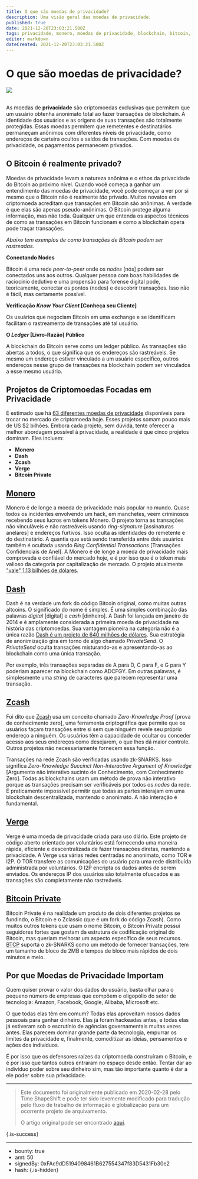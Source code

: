 ```yaml
---
title: O que são moedas de privacidade?
description: Uma visão geral das moedas de privacidade.
published: true
date: 2021-12-20T23:03:21.500Z
tags: privacidade, monero, moedas de privacidade, blockchain, bitcoin, tecnologia
editor: markdown
dateCreated: 2021-12-20T23:03:21.500Z
---
```


# O que são moedas de privacidade?

![](https://assets.website-files.com/5e9a09610b7dce71f87f7f17/5e9a22f3559b4a0d02c7e7d4_5e99360eca811e497ebefd58_1_NvmxIIRflTiKWGA1I0cxJg.png)

<br/>As moedas de **privacidade** são criptomoedas exclusivas que permitem que um usuário obtenha anonimato total ao fazer transações de blockchain. A identidade dos usuários e as origens de suas transações são totalmente protegidas. Essas moedas permitem que remetentes e destinatários permaneçam anônimos com diferentes níveis de privacidade, como endereços de carteira ocultos e saldos de transações. Com moedas de privacidade, os pagamentos permanecem privados.<br/> 

## O Bitcoin é realmente privado?

Moedas de privacidade levam a natureza anônima e o ethos da privacidade do Bitcoin ao próximo nível. Quando você começa a ganhar um entendimento das moedas de privacidade, você pode começar a ver por si mesmo que o Bitcoin não é realmente *tão* privado. Muitos novatos em criptomoeda acreditam que transações em Bitcoin são anônimas. A verdade é que elas são apenas pseudo-anônimas. O Bitcoin protege alguma informação, mas não toda. Qualquer um que entenda os aspectos técnicos de como as transações em Bitcoin funcionam e como a blockchain opera pode traçar transações.

*Abaixo tem exemplos de como transações de Bitcoin podem ser rastreadas.*

**Conectando Nodes**

Bitcoin é uma rede *peer-to-peer* onde os *nodes* [nós] podem ser conectados uns aos outros. Qualquer pessoa com boas habilidades de raciocínio dedutivo e uma propensão para forense digital pode, teoricamente, conectar os pontos (nodes) e descobrir transações. Isso não é fácil, mas certamente possível.

**Verificação *Know Your Client* [Conheça seu Cliente]**

Os usuários que negociam Bitcoin em uma exchange e se identificam facilitam o rastreamento de transações até tal usuário.

**O *Ledger* [Livro-Razão] Público**

A blockchain do Bitcoin serve como um ledger público. As transações são abertas a todos, o que significa que os endereços são rastreáveis. Se mesmo um endereço estiver vinculado a um usuário específico, outros endereços nesse grupo de transações na blockchain podem ser vinculados a esse mesmo usuário.<br/>

## Projetos de Criptomoedas Focadas em Privacidade
É estimado que há [63 diferentes moedas de privacidade](https://cryptoslate.com/cryptos/privacy/) disponíveis para trocar no mercado de criptomoeda hoje. Esses projetos somam pouco mais de US $2 bilhões. Embora cada projeto, sem dúvida, tente oferecer a melhor abordagem possível à privacidade, a realidade é que cinco projetos dominam. Eles incluem:

* **Monero**
* **Dash**
* **Zcash**
* **Verge**
* **Bitcoin Private**

## [Monero](https://www.getmonero.org/)

Monero é de longe a moeda de privacidade mais popular no mundo. Quase todos os incidentes envolvendo um hack, em manchetes, veem criminosos recebendo seus lucros em tokens Monero. O projeto torna as transações não vinculáveis e não rastreáveis usando *ring-signature* [assinaturas anelares] e endereços furtivos. Isso oculta as identidades do remetente e do destinatário. A quantia que está sendo transferida entre dois usuários também é ocultada usando *Ring Confidential Transactions* [Transações Confidenciais de Anel]. A Monero é de longe a moeda de privacidade mais comprovada e confiável do mercado hoje, e é por isso que é o token mais valioso da categoria por capitalização de mercado. O projeto atualmente ["vale" 1.13 bilhões de dólares](https://coincap.io/assets/monero).

## [Dash](https://www.dash.org/)

Dash é na verdade um fork do código Bitcoin original, como muitas outras altcoins. O significado do nome é simples. É uma simples combinação das palavras *digital* [digital] e *cash* [dinheiro]. A Dash foi lançada em janeiro de 2014 e é amplamente considerada a primeira moeda de privacidade na história das criptomoedas. 
Sua vantagem pioneira na categoria não é a única razão [Dash é um projeto de 640 milhões de dólares](https://coincap.io/assets/dash). Sua estratégia de anonimização gira em torno de algo chamado *PrivateSend*. O *PrivateSend* oculta transações misturando-as e apresentando-as ao blockchain como uma única transação.

Por exemplo, três transações separadas de A para D, C para F, e G para Y poderiam aparecer na blockchain como ADCFGY. Em outras palavras, é simplesmente uma *string* de caracteres que parecem representar uma transação.

## [Zcash](https://z.cash/)
Foi dito que [Zcash](https://coincap.io/assets/zcash) usa um conceito chamado *Zero-Knowledge Proof* [prova de conhecimento zero], uma ferramenta criptográfica que permite que os usuários façam transações entre si sem que ninguém revele seu próprio endereço a ninguém. Os usuários têm a capacidade de ocultar ou conceder acesso aos seus endereços como desejarem, o que lhes dá maior controle. Outros projetos não necessariamente fornecem essa função.

Transações na rede Zcash são verificadas usando zk-SNARKS. Isso significa *Zero-Knowledge Succinct Non-Interactive Argument of Knowledge* [Argumento não interativo sucinto de Conhecimento, com Conhecimento Zero]. Todas as blockchains usam um método de prova não interativo porque as transações precisam ser verificáveis por todos os *nodes* da rede. É praticamente impossível permitir que todas as partes interajam em uma blockchain descentralizada, mantendo o anonimato. A não interação é fundamental.

## [Verge](https://vergecurrency.com/)

Verge é uma moeda de privacidade criada para uso diário. Este projeto de código aberto orientado por voluntários está fornecendo uma maneira rápida, eficiente e descentralizada de fazer transações diretas, mantendo a privacidade. A Verge usa várias redes centradas no anonimato, como TOR e I2P. O TOR transfere as comunicações do usuário para uma rede distribuída administrada por voluntários. O I2P encripta os dados antes de serem enviados. Os endereços IP dos usuários são totalmente ofuscados e as transações são completamente não rastreáveis.


## [Bitcoin Private](https://btcprivate.org/)

Bitcoin Private é na realidade um produto de dois diferentes projetos se fundindo, o Bitcoin e o Zclassic (que é um fork do código Zcash). Como muitos outros tokens que usam o nome Bitcoin, o Bitcoin Private possui seguidores fortes que gostam da estrutura de codificação original do Bitcoin, mas queriam melhorar um aspecto específico de seus recursos. [BTCP](https://coincap.io/assets/bitcoin-private) suporta o zk-SNARKS como um método de fornecer transações, tem um tamanho de bloco de 2MB e tempos de bloco mais rápidos de dois minutos e meio.

## Por que Moedas de Privacidade Importam

Quem quiser provar o valor dos dados do usuário, basta olhar para o pequeno número de empresas que compõem o oligopólio do setor de tecnologia: Amazon, Facebook, Google, Alibaba, Microsoft etc.

O que todas elas têm em comum? Todas elas aproveitam nossos dados pessoais para ganhar dinheiro. Elas já foram hackeadas antes, e todas elas já estiveram sob o escrutínio de agências governamentais muitas vezes antes. Elas parecem dominar grande parte da tecnologia, empurrar os limites da privacidade e, finalmente, comoditizar as ideias, pensamentos e ações dos indivíduos. 

É por isso que os defensores raízes da criptomoeda construíram o Bitcoin, e é por isso que tantos outros entraram no espaço desde então. Tentar dar ao indivíduo poder sobre seu dinheiro sim, mas tão importante quanto é dar a ele poder sobre sua privacidade.<br/> 

---
> Este documento foi originalmente publicado em  2020-02-28 pelo Time ShapeShift e pode ter sido levemente modificado para tradução pelo fluxo de trabalho de informação e globalização para um ocorrente projeto de arquivamento.
>
> O artigo original pode ser encontrado [aqui](https://shapeshift.com/library/what-are-privacy-coins).

{.is-success}

---

- bounty: true
- amt: 50
- signedBy: 0xFAc9dD5194098461B627554347f83D5431Fb30e2
- hash: 
{.is-hidden}
